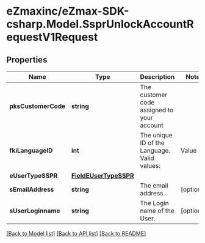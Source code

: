 
# eZmaxinc/eZmax-SDK-csharp.Model.SsprUnlockAccountRequestV1Request

## Properties

Name | Type | Description | Notes
------------ | ------------- | ------------- | -------------
**pksCustomerCode** | **string** | The customer code assigned to your account | 
**fkiLanguageID** | **int** | The unique ID of the Language.  Valid values:  |Value|Description| |-|-| |1|French| |2|English| | 
**eUserTypeSSPR** | [**FieldEUserTypeSSPR**](FieldEUserTypeSSPR.md) |  | 
**sEmailAddress** | **string** | The email address. | [optional] 
**sUserLoginname** | **string** | The Login name of the User. | [optional] 

[[Back to Model list]](../README.md#documentation-for-models)
[[Back to API list]](../README.md#documentation-for-api-endpoints)
[[Back to README]](../README.md)

